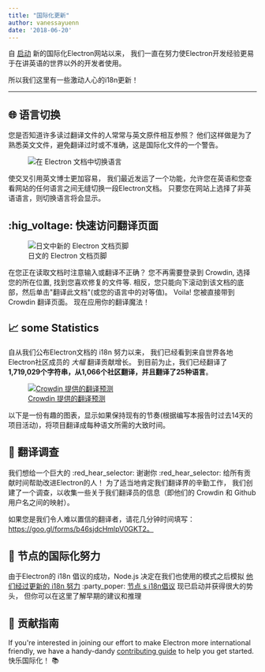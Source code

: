 ```yaml
---
title: "国际化更新"
author: vanessayuenn
date: '2018-06-20'
---
```


自 [启动](https://electronjs.org/blog/new-website) 新的国际化Electron网站以来， 我们一直在努力使Electron开发经验更易于在讲英语的世界以外的开发者使用。

所以我们这里有一些激动人心的i18n更新！

---

## 🌐 语言切换

您是否知道许多读过翻译文件的人常常与英文原件相互参照？ 他们这样做是为了熟悉英文文件，避免翻译过时或不准确，这是国际化文件的一个警告。

<figure>
  <img class="screenshot" src="https://user-images.githubusercontent.com/6842965/35578586-cae629e2-05e4-11e8-9431-0278f8c2b39f.gif" alt="在 Electron 文档中切换语言">
</figure>

使交叉引用英文博士更加容易， 我们最近发运了一个功能，允许您在英语和您查看网站的任何语言之间无缝切换一段Electron文档。 只要您在网站上选择了非英语语言，则切换语言将会显示。

## :hig_voltage: 快速访问翻译页面

<figure>
  <img class="screenshot" src="https://user-images.githubusercontent.com/6842965/36511386-c32e31fc-1766-11e8-8484-7466be6a5eb0.png" alt="日文中新的 Electron 文档页脚">
  <figcaption>日文的 Electron 文档页脚</figcaption>
</figure>

在您正在读取文档时注意输入或翻译不正确？ 您不再需要登录到 Crowdin, 选择您的所在位置, 找到您喜欢修复的文件等. 相反，您只能向下滚动到该文档的底部，然后单击"翻译此文档"(或您的语言中的对等值)。 Voila! 您被直接带到 Crowdin 翻译页面。 现在应用你的翻译魔法！

## 📈 some Statistics

自从我们公布Electron文档的 i18n 努力以来， 我们已经看到来自世界各地Electron社区成员的 _大幅_ 翻译贡献增长。 到目前为止，我们已经翻译了 **1,719,029个字符串，从1,066个社区翻译，并且翻译了25种语言**。

<figure>
  <a href="https://crowdin.com/project/electron/">
    <img class="screenshot" src="https://user-images.githubusercontent.com/6842965/41649826-ca26037c-747c-11e8-9594-5ce12d2978e2.png" alt="Crowdin 提供的翻译预测">
    <figcaption>Crowdin 提供的翻译预测</figcaption>
  </a>
</figure>

以下是一份有趣的图表，显示如果保持现有的节奏(根据编写本报告时过去14天的项目活动)，将项目翻译成每种语文所需的大致时间。

## 📃 翻译调查

我们想给一个巨大的 :red_hear_selector: 谢谢你 :red_hear_selector: 给所有贡献时间帮助改进Electron的人！ 为了适当地肯定我们翻译界的辛勤工作， 我们创建了一个调查，以收集一些关于我们翻译员的信息（即他们的 Crowdin 和 Github 用户名之间的映射）。

如果您是我们令人难以置信的翻译者，请花几分钟时间填写：https://goo.gl/forms/b46sjdcHmlpV0GKT2。

## 🙌 节点的国际化努力

由于Electron的 i18n 倡议的成功，Node.js 决定在我们也使用的模式之后模拟 [他们经过更新的 i18n 努力](https://github.com/nodejs/i18n) :party_poper: [节点 s i18n倡议](https://github.com/nodejs/i18n) 现已启动并获得很大的势头， 但你可以在这里了解早期的建议和推理 [](https://medium.com/the-node-js-collection/internationalizing-node-js-fe7761798b0a)

## 🔦 贡献指南

If you're interested in joining our effort to make Electron more international friendly, we have a handy-dandy [contributing guide](https://github.com/electron/i18n/blob/master/contributing.md) to help you get started. 快乐国际化！ 📚
